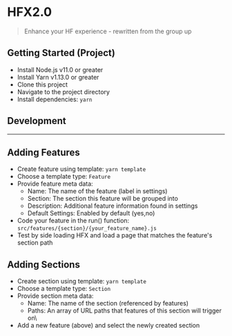 # HFX2.0
> Enhance your HF experience - rewritten from the group up

## Getting Started (Project)
- Install Node.js v11.0 or greater
- Install Yarn v1.13.0 or greater
- Clone this project
- Navigate to the project directory
- Install dependencies: ```yarn```

## Development

-----
## Adding Features
- Create feature using template: ```yarn template```
- Choose a template type: ```Feature```
- Provide feature meta data:
  - Name: The name of the feature (label in settings)
  - Section: The section this feature will be grouped into
  - Description: Additional feature information found in settings
  - Default Settings: Enabled by default (yes,no)
- Code your feature in the run() function: ```src/features/{section}/{your_feature_name}.js```
- Test by side loading HFX and load a page that matches the feature's section path

## Adding Sections
- Create section using template: ```yarn template```
- Choose a template type: ```Section```
- Provide section meta data:
  - Name: The name of the section (referenced by features)
  - Paths: An array of URL paths that features of this section will trigger on\
- Add a new feature (above) and select the newly created section